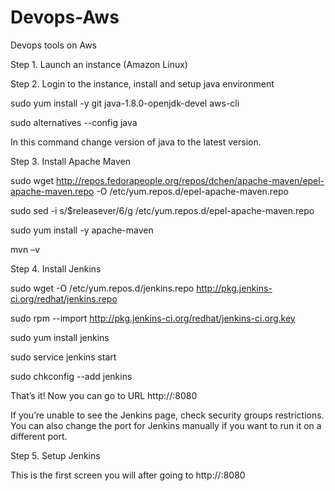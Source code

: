 # Devops-Aws
Devops tools on Aws

 Step 1.  Launch an instance (Amazon Linux) 

Step 2.  Login to the instance, install and setup java environment 

sudo yum install -y git  java-1.8.0-openjdk-devel aws-cli

sudo alternatives --config java

In this command change version of java to the latest version.

Step 3. Install Apache Maven 

sudo wget http://repos.fedorapeople.org/repos/dchen/apache-maven/epel-apache-maven.repo -O /etc/yum.repos.d/epel-apache-maven.repo

sudo sed -i s/\$releasever/6/g /etc/yum.repos.d/epel-apache-maven.repo

sudo yum install -y apache-maven

mvn –v

Step 4.  Install Jenkins 

sudo wget -O /etc/yum.repos.d/jenkins.repo http://pkg.jenkins-ci.org/redhat/jenkins.repo

sudo rpm --import http://pkg.jenkins-ci.org/redhat/jenkins-ci.org.key

sudo yum install jenkins

sudo service jenkins start

sudo chkconfig --add jenkins

That’s it! Now you can go to URL http://<instance ip>:8080

If you’re unable to see the Jenkins page, check security groups restrictions. You can also change the port for Jenkins manually if you want to run it on a different port.

Step 5. Setup Jenkins

This is the first screen you will after going to http://<instance ip>:8080


